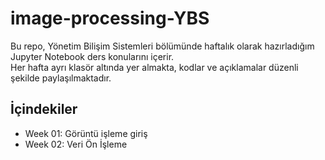 # image-processing-YBS

Bu repo, Yönetim Bilişim Sistemleri bölümünde haftalık olarak hazırladığım Jupyter Notebook ders konularını içerir.  
Her hafta ayrı klasör altında yer almakta, kodlar ve açıklamalar düzenli şekilde paylaşılmaktadır.  

## İçindekiler
- Week 01: Görüntü işleme giriş
- Week 02: Veri Ön İşleme
